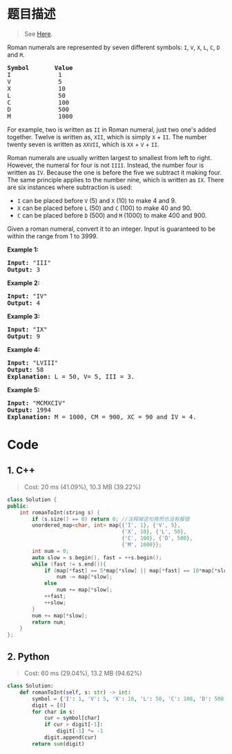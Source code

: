 # 题目描述
> See [Here](https://leetcode.com/problems/roman-to-integer/).
<div><p>Roman numerals are represented by seven different symbols:&nbsp;<code>I</code>, <code>V</code>, <code>X</code>, <code>L</code>, <code>C</code>, <code>D</code> and <code>M</code>.</p>

<pre><strong>Symbol</strong>       <strong>Value</strong>
I             1
V             5
X             10
L             50
C             100
D             500
M             1000</pre>

<p>For example,&nbsp;two is written as <code>II</code>&nbsp;in Roman numeral, just two one's added together. Twelve is written as, <code>XII</code>, which is simply <code>X</code> + <code>II</code>. The number twenty seven is written as <code>XXVII</code>, which is <code>XX</code> + <code>V</code> + <code>II</code>.</p>

<p>Roman numerals are usually written largest to smallest from left to right. However, the numeral for four is not <code>IIII</code>. Instead, the number four is written as <code>IV</code>. Because the one is before the five we subtract it making four. The same principle applies to the number nine, which is written as <code>IX</code>. There are six instances where subtraction is used:</p>

<ul>
	<li><code>I</code> can be placed before <code>V</code> (5) and <code>X</code> (10) to make 4 and 9.&nbsp;</li>
	<li><code>X</code> can be placed before <code>L</code> (50) and <code>C</code> (100) to make 40 and 90.&nbsp;</li>
	<li><code>C</code> can be placed before <code>D</code> (500) and <code>M</code> (1000) to make 400 and 900.</li>
</ul>

<p>Given a roman numeral, convert it to an integer. Input is guaranteed to be within the range from 1 to 3999.</p>

<p><strong>Example 1:</strong></p>

<pre><strong>Input:</strong>&nbsp;"III"
<strong>Output:</strong> 3</pre>

<p><strong>Example 2:</strong></p>

<pre><strong>Input:</strong>&nbsp;"IV"
<strong>Output:</strong> 4</pre>

<p><strong>Example 3:</strong></p>

<pre><strong>Input:</strong>&nbsp;"IX"
<strong>Output:</strong> 9</pre>

<p><strong>Example 4:</strong></p>

<pre><strong>Input:</strong>&nbsp;"LVIII"
<strong>Output:</strong> 58
<strong>Explanation:</strong> L = 50, V= 5, III = 3.
</pre>

<p><strong>Example 5:</strong></p>

<pre><strong>Input:</strong>&nbsp;"MCMXCIV"
<strong>Output:</strong> 1994
<strong>Explanation:</strong> M = 1000, CM = 900, XC = 90 and IV = 4.</pre>
</div>

# Code
## 1. C++
> Cost: 20 ms (41.09%), 10.3 MB (39.22%)
```C++
class Solution {
public:
    int romanToInt(string s) {
        if (s.size() == 0) return 0; //注释掉这句竟然也没有报错
        unordered_map<char, int> map{{'I', 1}, {'V', 5},
                                     {'X', 10}, {'L', 50},
                                     {'C', 100}, {'D', 500}, 
                                     {'M', 1000}};
        int num = 0;
        auto slow = s.begin(), fast = ++s.begin();
        while (fast != s.end()){
            if (map[*fast] == 5*map[*slow] || map[*fast] == 10*map[*slow])
                num -= map[*slow];
            else
                num += map[*slow];
            ++fast;
            ++slow;
        }
        num += map[*slow];
        return num;
    }
};
```
## 2. Python
> Cost: 60 ms (29.04%), 13.2 MB (94.62%)
```python
class Solution:
    def romanToInt(self, s: str) -> int:
        symbol = {'I': 1, 'V': 5, 'X': 10, 'L': 50, 'C': 100, 'D': 500, 'M': 1000}
        digit = [0]
        for char in s:
            cur = symbol[char]
            if cur > digit[-1]:
                digit[-1] *= -1
            digit.append(cur)
        return sum(digit)
```
